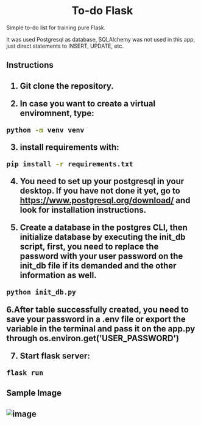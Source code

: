 <h1 style="text-align: center;">
    To-do Flask
</h1>
<p>Simple to-do list for training pure Flask.<p>
<p>It was used Postgresql as database, SQLAlchemy was not used in this app, just direct statements to INSERT, UPDATE, etc.<p>
<h2>Instructions<h2>
    
1. Git clone the repository.

2. In case you want to create a virtual enviromnent, type:
```sh
python -m venv venv
```

3. install requirements with:
```sh
pip install -r requirements.txt
```

4. You need to set up your postgresql in your desktop. If you have not done it yet, go to https://www.postgresql.org/download/ and look for installation instructions.

5. Create a database in the postgres CLI, then initialize database by executing the init_db script, first, you need to replace the password with your user password on the init_db file if its demanded and the other information as well.
```sh
python init_db.py
```

6.After table successfully created, you need to save your password in a .env file or export the variable in the terminal and pass it on the app.py through os.environ.get('USER_PASSWORD')

7. Start flask server:
```sh
flask run
```
<h2>Sample Image<h2>
    
![image](https://user-images.githubusercontent.com/79537042/170330086-d6ddcdbd-d544-4069-8526-6a45f39073b3.png)



